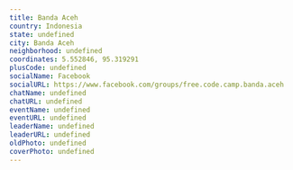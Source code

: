 ```yaml
---
title: Banda Aceh
country: Indonesia
state: undefined
city: Banda Aceh
neighborhood: undefined
coordinates: 5.552846, 95.319291
plusCode: undefined
socialName: Facebook
socialURL: https://www.facebook.com/groups/free.code.camp.banda.aceh
chatName: undefined
chatURL: undefined
eventName: undefined
eventURL: undefined
leaderName: undefined
leaderURL: undefined
oldPhoto: undefined
coverPhoto: undefined
---
```

